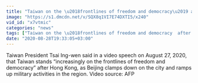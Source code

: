 ```yaml
---
title: "Taiwan on the \u2018frontlines of freedom and democracy\u2019 after Hong Kong, Tsai Ing-wen says"
image: "https://s1.dmcdn.net/v/SQX8q1VI7E74DXTI5/x240"
vid_id: "x7vtmic"
categories: "news"
tags: ["Taiwan on the \u2018frontlines of freedom and democracy  after Hong Kong","Tsai Ing-wen says","Taiwan on front lines of freedom after HK crackdown"]
date: "2020-08-28T19:33:05+03:00"
---
```

Taiwan President Tsai Ing-wen said in a video speech on August 27, 2020, that Taiwan stands “increasingly on the frontlines of freedom and democracy” after Hong Kong, as Beijing clamps down on the city and ramps up military activities in the region.  Video source: AFP
